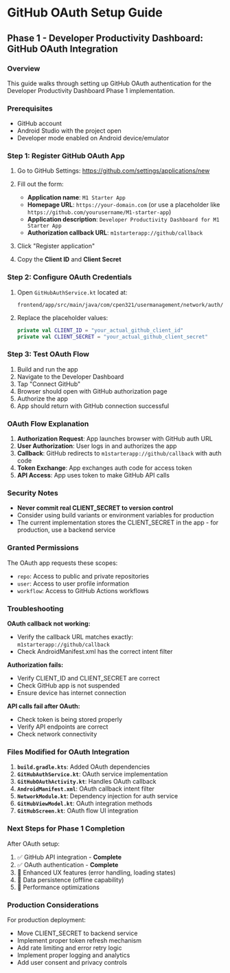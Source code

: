 # GitHub OAuth Setup Guide

## Phase 1 - Developer Productivity Dashboard: GitHub OAuth Integration

### Overview
This guide walks through setting up GitHub OAuth authentication for the Developer Productivity Dashboard Phase 1 implementation.

### Prerequisites
- GitHub account
- Android Studio with the project open
- Developer mode enabled on Android device/emulator

### Step 1: Register GitHub OAuth App

1. Go to GitHub Settings: https://github.com/settings/applications/new
2. Fill out the form:
   - **Application name**: `M1 Starter App`
   - **Homepage URL**: `https://your-domain.com` (or use a placeholder like `https://github.com/yourusername/M1-starter-app`)
   - **Application description**: `Developer Productivity Dashboard for M1 Starter App`
   - **Authorization callback URL**: `m1starterapp://github/callback`

3. Click "Register application"
4. Copy the **Client ID** and **Client Secret**

### Step 2: Configure OAuth Credentials

1. Open `GitHubAuthService.kt` located at:
   ```
   frontend/app/src/main/java/com/cpen321/usermanagement/network/auth/GitHubAuthService.kt
   ```

2. Replace the placeholder values:
   ```kotlin
   private val CLIENT_ID = "your_actual_github_client_id"
   private val CLIENT_SECRET = "your_actual_github_client_secret"
   ```

### Step 3: Test OAuth Flow

1. Build and run the app
2. Navigate to the Developer Dashboard
3. Tap "Connect GitHub"
4. Browser should open with GitHub authorization page
5. Authorize the app
6. App should return with GitHub connection successful

### OAuth Flow Explanation

1. **Authorization Request**: App launches browser with GitHub auth URL
2. **User Authorization**: User logs in and authorizes the app
3. **Callback**: GitHub redirects to `m1starterapp://github/callback` with auth code
4. **Token Exchange**: App exchanges auth code for access token
5. **API Access**: App uses token to make GitHub API calls

### Security Notes

- **Never commit real CLIENT_SECRET to version control**
- Consider using build variants or environment variables for production
- The current implementation stores the CLIENT_SECRET in the app - for production, use a backend service

### Granted Permissions

The OAuth app requests these scopes:
- `repo`: Access to public and private repositories
- `user`: Access to user profile information  
- `workflow`: Access to GitHub Actions workflows

### Troubleshooting

**OAuth callback not working:**
- Verify the callback URL matches exactly: `m1starterapp://github/callback`
- Check AndroidManifest.xml has the correct intent filter

**Authorization fails:**
- Verify CLIENT_ID and CLIENT_SECRET are correct
- Check GitHub app is not suspended
- Ensure device has internet connection

**API calls fail after OAuth:**
- Check token is being stored properly
- Verify API endpoints are correct
- Check network connectivity

### Files Modified for OAuth Integration

1. **`build.gradle.kts`**: Added OAuth dependencies
2. **`GitHubAuthService.kt`**: OAuth service implementation
3. **`GitHubOAuthActivity.kt`**: Handles OAuth callback
4. **`AndroidManifest.xml`**: OAuth callback intent filter
5. **`NetworkModule.kt`**: Dependency injection for auth service
6. **`GitHubViewModel.kt`**: OAuth integration methods
7. **`GitHubScreen.kt`**: OAuth flow UI integration

### Next Steps for Phase 1 Completion

After OAuth setup:
1. ✅ GitHub API integration - **Complete**
2. ✅ OAuth authentication - **Complete** 
3. 🔄 Enhanced UX features (error handling, loading states)
4. 🔄 Data persistence (offline capability)
5. 🔄 Performance optimizations

### Production Considerations

For production deployment:
- Move CLIENT_SECRET to backend service
- Implement proper token refresh mechanism
- Add rate limiting and error retry logic
- Implement proper logging and analytics
- Add user consent and privacy controls
